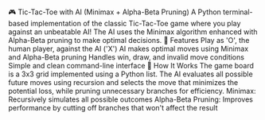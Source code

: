🎮 Tic-Tac-Toe with AI (Minimax + Alpha-Beta Pruning)
A Python terminal-based implementation of the classic Tic-Tac-Toe game where you play against an unbeatable AI! The AI uses the Minimax algorithm enhanced with Alpha-Beta pruning to make optimal decisions.
📌 Features
Play as 'O', the human player, against the AI ('X')
AI makes optimal moves using Minimax and Alpha-Beta pruning
Handles win, draw, and invalid move conditions
Simple and clean command-line interface
🧠 How It Works
The game board is a 3x3 grid implemented using a Python list. The AI evaluates all possible future moves using recursion and selects the move that minimizes the potential loss, while pruning unnecessary branches for efficiency.
Minimax: Recursively simulates all possible outcomes
Alpha-Beta Pruning: Improves performance by cutting off branches that won't affect the result
